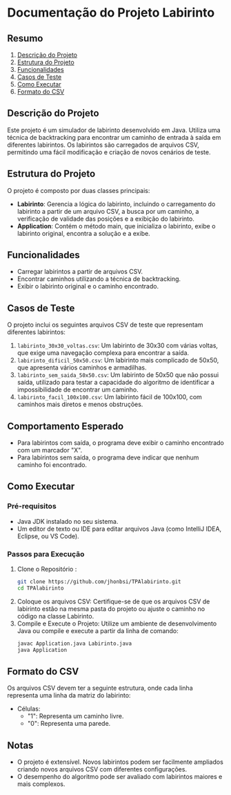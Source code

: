 # Documentação do Projeto Labirinto


## Resumo
1. [Descrição do Projeto](#descrição-do-projeto)
2. [Estrutura do Projeto](#estrutura-do-projeto)
3. [Funcionalidades](#funcionalidades)
4. [Casos de Teste](#casos-de-teste)
5. [Como Executar](#como-executar)
6. [Formato do CSV](#formato-do-csv)

## Descrição do Projeto
Este projeto é um simulador de labirinto desenvolvido em Java. Utiliza uma técnica de backtracking para encontrar um caminho de entrada à saída em diferentes labirintos. Os labirintos são carregados de arquivos CSV, permitindo uma fácil modificação e criação de novos cenários de teste.

## Estrutura do Projeto
O projeto é composto por duas classes principais:
- **Labirinto**: Gerencia a lógica do labirinto, incluindo o carregamento do labirinto a partir de um arquivo CSV, a busca por um caminho, a verificação de validade das posições e a exibição do labirinto.
- **Application**: Contém o método main, que inicializa o labirinto, exibe o labirinto original, encontra a solução e a exibe.

## Funcionalidades
- Carregar labirintos a partir de arquivos CSV.
- Encontrar caminhos utilizando a técnica de backtracking.
- Exibir o labirinto original e o caminho encontrado.

## Casos de Teste
O projeto inclui os seguintes arquivos CSV de teste que representam diferentes labirintos:
1. `labirinto_30x30_voltas.csv`: Um labirinto de 30x30 com várias voltas, que exige uma navegação complexa para encontrar a saída.
2. `labirinto_dificil_50x50.csv`: Um labirinto mais complicado de 50x50, que apresenta vários caminhos e armadilhas.
3. `labirinto_sem_saida_50x50.csv`: Um labirinto de 50x50 que não possui saída, utilizado para testar a capacidade do algoritmo de identificar a impossibilidade de encontrar um caminho.
4. `labirinto_facil_100x100.csv`: Um labirinto fácil de 100x100, com caminhos mais diretos e menos obstruções.

## Comportamento Esperado
- Para labirintos com saída, o programa deve exibir o caminho encontrado com um marcador "X".
- Para labirintos sem saída, o programa deve indicar que nenhum caminho foi encontrado.

## Como Executar
### Pré-requisitos
- Java JDK instalado no seu sistema.
- Um editor de texto ou IDE para editar arquivos Java (como IntelliJ IDEA, Eclipse, ou VS Code).

### Passos para Execução
1. Clone o Repositório :
    ```bash
    git clone https://github.com/jhonbsi/TPAlabirinto.git
    cd TPAlabirinto
    ```
2. Coloque os arquivos CSV: Certifique-se de que os arquivos CSV de labirinto estão na mesma pasta do projeto ou ajuste o caminho no código na classe Labirinto.
3. Compile e Execute o Projeto: Utilize um ambiente de desenvolvimento Java ou compile e execute a partir da linha de comando:
    ```bash
    javac Application.java Labirinto.java
    java Application
    ```

## Formato do CSV
Os arquivos CSV devem ter a seguinte estrutura, onde cada linha representa uma linha da matriz do labirinto:
- Células:
    - "1": Representa um caminho livre.
    - "0": Representa uma parede.


## Notas
- O projeto é extensível. Novos labirintos podem ser facilmente ampliados criando novos arquivos CSV com diferentes configurações.
- O desempenho do algoritmo pode ser avaliado com labirintos maiores e mais complexos.


